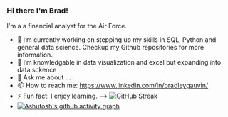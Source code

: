 ### Hi there I'm Brad!

I'm a a financial analyst for the Air Force.

- 🔭 I’m currently working on stepping up my skills in SQL, Python and general data science.  Checkup my Github repositories for more information. 
- 🌱 I’m knowledgable in data visualization and excel but expanding into data sckence
- 💬 Ask me about ...
- 📫 How to reach me: https://www.linkedin.com/in/bradleygauvin/
- ⚡ Fun fact: I enjoy learning.
-->
[![GitHub Streak](https://github-readme-streak-stats.herokuapp.com?user=bradgauvin&theme=dark)](https://git.io/streak-stats)
- [![Ashutosh's github activity graph](https://activity-graph.herokuapp.com/graph?bradgauvin=Ashutosh00710&theme=dracula)](https://github.com/ashutosh00710/github-readme-activity-graph)

